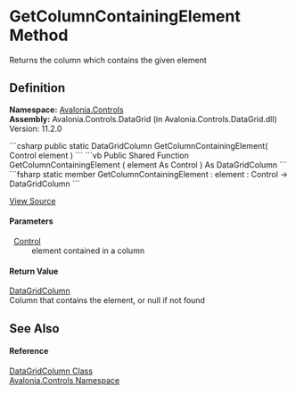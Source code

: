 # GetColumnContainingElement Method


Returns the column which contains the given element



## Definition
**Namespace:** <a href="N_Avalonia_Controls">Avalonia.Controls</a>  
**Assembly:** Avalonia.Controls.DataGrid (in Avalonia.Controls.DataGrid.dll) Version: 11.2.0

<Tabs groupId="api-code-preview">
<TabItem value="csharp" label="C#">
```csharp
public static DataGridColumn GetColumnContainingElement(
	Control element
)
```
</TabItem>
<TabItem value="vb" label="VB">
```vb
Public Shared Function GetColumnContainingElement ( 
	element As Control
) As DataGridColumn
```
</TabItem>
<TabItem value="fsharp" label="F#">
```fsharp
static member GetColumnContainingElement : 
        element : Control -> DataGridColumn 
```
</TabItem>
</Tabs>



<a href="https://github.com/AvaloniaUI/Avalonia/tree/master/src/Avalonia.Controls.DataGrid/DataGridColumn.cs#L679" title="View the source code">View Source</a>



#### Parameters
<dl><dt>  <a href="T_Avalonia_Controls_Control">Control</a></dt><dd>element contained in a column</dd></dl>

#### Return Value
<a href="T_Avalonia_Controls_DataGridColumn">DataGridColumn</a>  
Column that contains the element, or null if not found

## See Also


#### Reference
<a href="T_Avalonia_Controls_DataGridColumn">DataGridColumn Class</a>  
<a href="N_Avalonia_Controls">Avalonia.Controls Namespace</a>  

